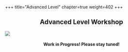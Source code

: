 +++
title="Advanced Level"
chapter=true
weight=402
+++

<div style="text-align: justify">
    <center><h2>Advanced Level Workshop</h2></center>
    <img src="/images/workinprogress.png">
    <center><h4>Work in Progress! Please stay tuned!</h4></center>
</div>